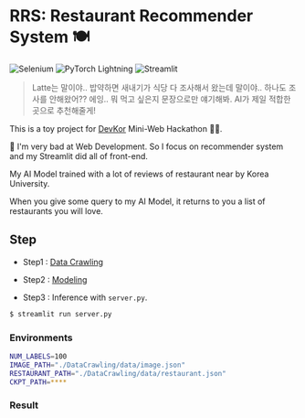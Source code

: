 # RRS: Restaurant Recommender System 🍽

<p align="left">
    <img alt="Selenium" src ="https://img.shields.io/badge/Selenium-343B02A.svg?&style=for-the-badge&logo=Selenium&logoColor=white"/>
    <img alt="PyTorch Lightning" src="https://img.shields.io/badge/PyTorch Lightning-792EE5?style=for-the-badge&logo=PyTorch Lightning&logoColor=white" />
    <img alt="Streamlit" src ="https://img.shields.io/badge/Streamlit-FF4B4B.svg?&style=for-the-badge&logo=Streamlit&logoColor=white"/>
</p>

> Latte는 말이야.. 밥약하면 새내기가 식당 다 조사해서 왔는데 말이야.. 하나도 조사를 안해왔어?? 에잉.. 뭐 먹고 싶은지 문장으로만 얘기해봐. AI가 제일 적합한 곳으로 추천해줄게!

This is a toy project for [DevKor](https://github.com/DevKor-Team) Mini-Web Hackathon 👨‍💻.

🚨 I'm very bad at Web Development. So I focus on recommender system and my Streamlit did all of front-end.

My AI Model trained with a lot of reviews of restaurant near by Korea University.

When you give some query to my AI Model, it returns to you a list of restaurants you will love.

## Step

- Step1 : [Data Crawling](DataCrawling/)

- Step2 : [Modeling](Modeling/)

- Step3 : Inference with `server.py`.

```bash
$ streamlit run server.py
```

### Environments

```bash
NUM_LABELS=100
IMAGE_PATH="./DataCrawling/data/image.json"
RESTAURANT_PATH="./DataCrawling/data/restaurant.json"
CKPT_PATH=****
```

### Result


